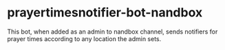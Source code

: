# prayertimesnotifier-bot-nandbox
This bot, when added as an admin to nandbox channel, sends notifiers for prayer times according to any location the admin sets.
